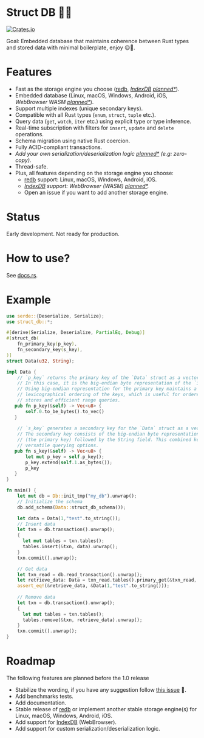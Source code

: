 # Struct DB 🔧🔩 

[![Crates.io](https://img.shields.io/crates/v/struct_db?style=flat-square)](https://crates.io/crates/struct_db)

Goal: Embedded database that maintains coherence between Rust types and stored data with minimal boilerplate, enjoy 😌🍃.

# Features

- Fast as the storage engine you choose ([redb](https://github.com/cberner/redb), _[IndexDB](https://rustwasm.github.io/wasm-bindgen/api/web_sys/struct.IdbDatabase.html) [planned*](#roadmap)_).
- Embedded database (Linux, macOS, Windows, Android, iOS, _WebBrowser WASM [planned*](#roadmap)_).
- Support multiple indexes (unique secondary keys).
- Compatible with all Rust types (`enum`, `struct`, `tuple` etc.).
- Query data (`get`, `watch`, `iter` etc.) using explicit type or type inference. 
- Real-time subscription with filters for `insert`, `update` and `delete` operations.
- Schema migration using native Rust coercion.
- Fully ACID-compliant transactions.
- _Add your own serialization/deserialization logic [planned*](#roadmap) (e.g: zero-copy)._
- Thread-safe.
- Plus, all features depending on the storage engine you choose:
   - [redb](https://github.com/cberner/redb) support: Linux, macOS, Windows, Android, iOS.
   - _[IndexDB](https://rustwasm.github.io/wasm-bindgen/api/web_sys/struct.IdbDatabase.html) support: WebBrowser (WASM) [planned*](#roadmap)._
   - Open an issue if you want to add another storage engine.

# Status

Early development. Not ready for production.

# How to use?

See [docs.rs](https://docs.rs/struct_db/latest/struct_db/).

# Example

```rust
use serde::{Deserialize, Serialize};
use struct_db::*;

#[derive(Serialize, Deserialize, PartialEq, Debug)]
#[struct_db(
    fn_primary_key(p_key),
    fn_secondary_key(s_key),
)]
struct Data(u32, String);

impl Data {
    // `p_key` returns the primary key of the `Data` struct as a vector of bytes.
    // In this case, it is the big-endian byte representation of the `i32` value.
    // Using big-endian representation for the primary key maintains a consistent
    // lexicographical ordering of the keys, which is useful for ordered key-value
    // stores and efficient range queries.
   pub fn p_key(&self) -> Vec<u8> {
       self.0.to_be_bytes().to_vec()
   }
  
    // `s_key` generates a secondary key for the `Data` struct as a vector of bytes.
    // The secondary key consists of the big-endian byte representation of the `i32` value
    // (the primary key) followed by the String field. This combined key allows for more
    // versatile querying options.
   pub fn s_key(&self) -> Vec<u8> {
       let mut p_key = self.p_key();
       p_key.extend(self.1.as_bytes());
       p_key
   }
}

fn main() {
    let mut db = Db::init_tmp("my_db").unwrap();
    // Initialize the schema
    db.add_schema(Data::struct_db_schema());

    let data = Data(1,"test".to_string());
    // Insert data
    let txn = db.transaction().unwrap();
    {
      let mut tables = txn.tables();
      tables.insert(&txn, data).unwrap();
    }
    txn.commit().unwrap();

    // Get data
    let txn_read = db.read_transaction().unwrap();
    let retrieve_data: Data = txn_read.tables().primary_get(&txn_read, &1_u32.to_be_bytes()).unwrap().unwrap();
    assert_eq!(&retrieve_data, &Data(1,"test".to_string()));
  
    // Remove data
    let txn = db.transaction().unwrap();
    {
      let mut tables = txn.tables();
      tables.remove(&txn, retrieve_data).unwrap();
    }
    txn.commit().unwrap();
}
```

# Roadmap

The following features are planned before the 1.0 release

- Stabilize the wording, if you have any suggestion follow [this issue](https://github.com/vincent-herlemont/struct_db/issues/1) 🙏.
- Add benchmarks tests.
- Add documentation.
- Stable release of [redb](https://github.com/cberner/redb) or implement another stable storage engine(s) for Linux, macOS, Windows, Android, iOS.
- Add support for [IndexDB](https://rustwasm.github.io/wasm-bindgen/api/web_sys/struct.IdbDatabase.html) (WebBrowser).
- Add support for custom serialization/deserialization logic.



